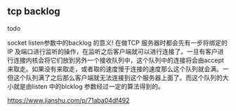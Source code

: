 ## tcp backlog
todo

socket listen参数中的backlog 的意义!
在做TCP 服务器时都会先有一步将绑定的IP 及端口进行监听的操作，在监听之后客户端就可以进行连接了。一旦有客户进行连接内核会将它们放到另外一个接收队列中，这个队列中的连接将会由accept 来取走。如果没有来取走，或者取的速度慢于连接的速度那么这个队列就会满。一但这个队列满了之后那么客户端就无法连接到这个服务器上面了。而这个队列的大小就是由listen 中的blcklog 参数经过一定的算法得到的。

https://www.jianshu.com/p/71aba04df492